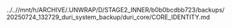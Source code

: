 ../..//mnt/h/ARCHIVE/.UNWRAP/D/STAGE2_INNER/b0b0bcdbb723/backups/20250724_132729_duri_system_backup/duri_core/CORE_IDENTITY.md